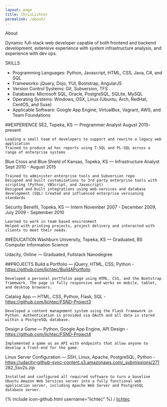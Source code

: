 ```yaml
---
layout: page
title: ChrisLichter
permalink: /about/
---
```


About

Dynamic full-stack web developer capable of both frontend and backend development, extensive experience with system infrastructure analysis, and experience with dev ops.


SKILLS
- Programming Languages: Python, Javascript, HTML, CSS, Java, C#, and SQL
- Frameworks: jQuery, Dojo, YUI, Bootstrap, AngularJS
- Version Control Systems: Git, Subversion, TFS
- Databases: Microsoft SQL, Oracle, PostgreSQL, SQLite, MySQL
- Operating Systems: Windows, OSX, Linux (Ubuntu, Arch, RedHat, CentOS, and Suse)
- Applicable Software: Google App Engine, VirtualBox, Vagrant, AWS, and Team Foundations

##EXPERIENCE
SE2,  Topeka, KS —  Programmer Analyst
August 2015- present

    Leading a small team of developers to support and rewrite a legacy web application
    Trained to produce ad hoc reports using T-SQL and PL-SQL across a range of enterprise systems

Blue Cross and Blue Shield of Kansas,  Topeka, KS —  Infrastructure Analyst
Sept 2010 - August 2015

    Trained to administer enterprise tools and Subversion repo
    Designed and built customizations to 3rd party enterprise tools with scripting (Python, VBScript, and Javascript)
    Designed and built integrations using web-services and database development (SQL) Created and influenced enterprise versioning standards

Security Benefit,  Topeka, KS   —  Intern
November 2007 - December 2009, July 2009 - September 2010
    
    Learned to work in team based environment
    Helped with printing projects, project delivery and interacted with clients to meet their needs.

##EDUCATION
Washburn University,  Topeka, KS —  Graduated, BS Computer Information Science

Udacity,  Online — Graduated,  Fullstack Nanodegree 

##PROJECTS
Build a Portfolio  —  jQuery, HTML, CSS, Python - https://github.com/lichtec/BuildAPortfolio
    
    Developed a personal portfolio page using HTML, CSS, and the Bootstrap framework. The page is fully responsive and works on mobile, tablet, and desktop browsers.
      
Catalog App  —  HTML, CSS, Python, Flask, SQL - https://github.com/lichtec/FSND-Project3

    Developed a content management system using the Flask framework in Python. Authentication is provided via OAuth and all data is stored within a PostgreSQL database.

Design a Game  —  Python, Google App Engine, API Design - https://github.com/lichtec/FSND-Project4
    
    Implemented a game as an API with endpoints that allow anyone to develop a front-end for the game.

Linux Server Configuration  —  SSH, Linux, Apache, PostgreSQL, Python - https://udacity-github-sync-content.s3.amazonaws.com/_submissions/271 282_5sv2s.zip

    Installed and configured all required software to turn a baseline Ubuntu Amazon Web Services server into a fully functional web application server, including Apache Web Server and PostgreSQL database server.
    
{% include icon-github.html username="lichtec" %} /
[lichtec](https://github.com/lichtec/)
